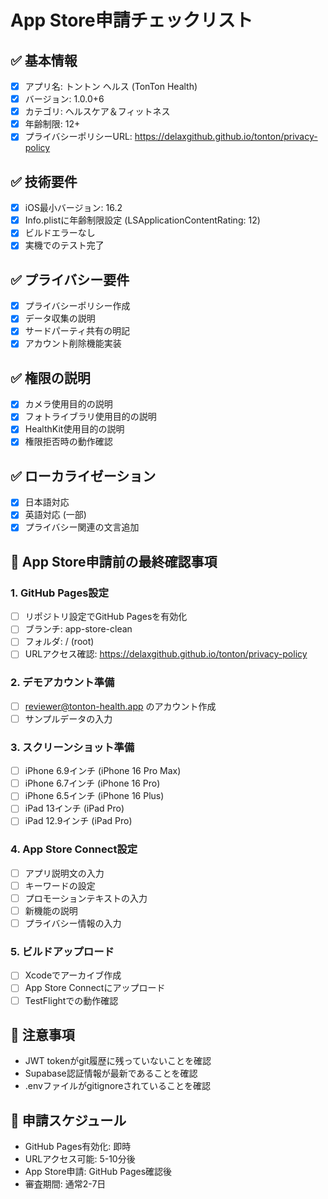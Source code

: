 # App Store申請チェックリスト

## ✅ 基本情報
- [x] アプリ名: トントン ヘルス (TonTon Health)
- [x] バージョン: 1.0.0+6
- [x] カテゴリ: ヘルスケア＆フィットネス
- [x] 年齢制限: 12+
- [x] プライバシーポリシーURL: https://delaxgithub.github.io/tonton/privacy-policy

## ✅ 技術要件
- [x] iOS最小バージョン: 16.2
- [x] Info.plistに年齢制限設定 (LSApplicationContentRating: 12)
- [x] ビルドエラーなし
- [x] 実機でのテスト完了

## ✅ プライバシー要件
- [x] プライバシーポリシー作成
- [x] データ収集の説明
- [x] サードパーティ共有の明記
- [x] アカウント削除機能実装

## ✅ 権限の説明
- [x] カメラ使用目的の説明
- [x] フォトライブラリ使用目的の説明
- [x] HealthKit使用目的の説明
- [x] 権限拒否時の動作確認

## ✅ ローカライゼーション
- [x] 日本語対応
- [x] 英語対応 (一部)
- [x] プライバシー関連の文言追加

## 📝 App Store申請前の最終確認事項

### 1. GitHub Pages設定
- [ ] リポジトリ設定でGitHub Pagesを有効化
- [ ] ブランチ: app-store-clean
- [ ] フォルダ: / (root)
- [ ] URLアクセス確認: https://delaxgithub.github.io/tonton/privacy-policy

### 2. デモアカウント準備
- [ ] reviewer@tonton-health.app のアカウント作成
- [ ] サンプルデータの入力

### 3. スクリーンショット準備
- [ ] iPhone 6.9インチ (iPhone 16 Pro Max)
- [ ] iPhone 6.7インチ (iPhone 16 Pro)
- [ ] iPhone 6.5インチ (iPhone 16 Plus)
- [ ] iPad 13インチ (iPad Pro)
- [ ] iPad 12.9インチ (iPad Pro)

### 4. App Store Connect設定
- [ ] アプリ説明文の入力
- [ ] キーワードの設定
- [ ] プロモーションテキストの入力
- [ ] 新機能の説明
- [ ] プライバシー情報の入力

### 5. ビルドアップロード
- [ ] Xcodeでアーカイブ作成
- [ ] App Store Connectにアップロード
- [ ] TestFlightでの動作確認

## 🚨 注意事項
- JWT tokenがgit履歴に残っていないことを確認
- Supabase認証情報が最新であることを確認
- .envファイルがgitignoreされていることを確認

## 📅 申請スケジュール
- GitHub Pages有効化: 即時
- URLアクセス可能: 5-10分後
- App Store申請: GitHub Pages確認後
- 審査期間: 通常2-7日